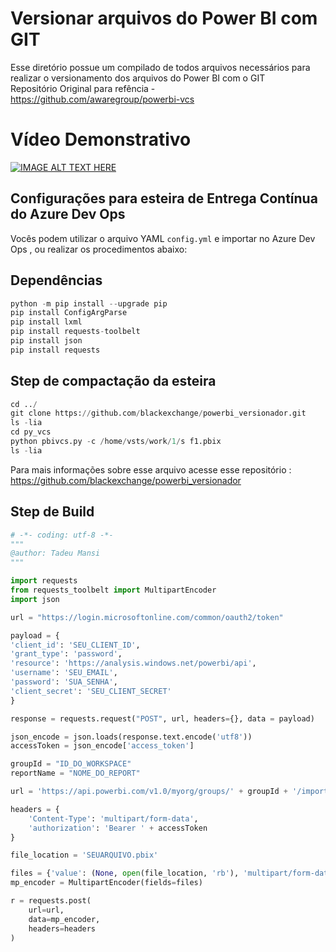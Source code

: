 # Versionar arquivos do Power BI com GIT

Esse diretório possue um compilado de todos arquivos necessários para realizar o versionamento dos arquivos do Power BI com o GIT
<br>
Repositório Original para refência - https://github.com/awaregroup/powerbi-vcs

# Vídeo Demonstrativo

[![IMAGE ALT TEXT HERE](http://img.youtube.com/vi/EVx9HTGd6OU/0.jpg)](https://www.youtube.com/watch?v=EVx9HTGd6OU)

## Configurações para esteira de Entrega Contínua do Azure Dev Ops

Vocês podem utilizar o arquivo YAML ``` config.yml ``` e importar no Azure Dev Ops , ou realizar os procedimentos abaixo:

## Dependências

```python
python -m pip install --upgrade pip
pip install ConfigArgParse
pip install lxml
pip install requests-toolbelt
pip install json
pip install requests

```

## Step de compactação da esteira
```python
cd ../
git clone https://github.com/blackexchange/powerbi_versionador.git 
ls -lia
cd py_vcs
python pbivcs.py -c /home/vsts/work/1/s f1.pbix
ls -lia
```
Para mais informações sobre esse arquivo acesse esse repositório : https://github.com/blackexchange/powerbi_versionador

## Step de Build

```python
# -*- coding: utf-8 -*-
"""
@author: Tadeu Mansi
"""

import requests
from requests_toolbelt import MultipartEncoder
import json

url = "https://login.microsoftonline.com/common/oauth2/token"

payload = {
'client_id': 'SEU_CLIENT_ID',
'grant_type': 'password',
'resource': 'https://analysis.windows.net/powerbi/api',
'username': 'SEU_EMAIL',
'password': 'SUA_SENHA',
'client_secret': 'SEU_CLIENT_SECRET'
}

response = requests.request("POST", url, headers={}, data = payload)

json_encode = json.loads(response.text.encode('utf8'))
accessToken = json_encode['access_token']

groupId = "ID_DO_WORKSPACE"
reportName = "NOME_DO_REPORT"

url = 'https://api.powerbi.com/v1.0/myorg/groups/' + groupId + '/imports?datasetDisplayName=' + reportName + '&nameConflict=CreateOrOverwrite'

headers = {
    'Content-Type': 'multipart/form-data',
    'authorization': 'Bearer ' + accessToken
}

file_location = 'SEUARQUIVO.pbix'

files = {'value': (None, open(file_location, 'rb'), 'multipart/form-data')}
mp_encoder = MultipartEncoder(fields=files)

r = requests.post(
    url=url,
    data=mp_encoder, 
    headers=headers
)

```
